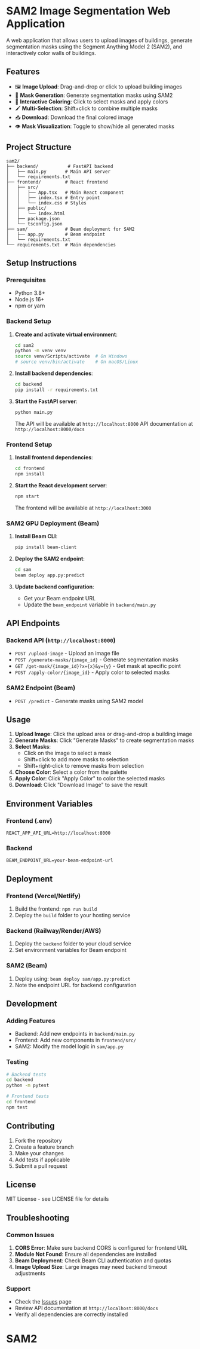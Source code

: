 # SAM2 Image Segmentation Web Application

A web application that allows users to upload images of buildings, generate segmentation masks using the Segment Anything Model 2 (SAM2), and interactively color walls of buildings.

## Features

- 🖼️ **Image Upload**: Drag-and-drop or click to upload building images
- 🎯 **Mask Generation**: Generate segmentation masks using SAM2
- 🎨 **Interactive Coloring**: Click to select masks and apply colors
- 🖌️ **Multi-Selection**: Shift+click to combine multiple masks
- 📥 **Download**: Download the final colored image
- 👁️ **Mask Visualization**: Toggle to show/hide all generated masks

## Project Structure

```
sam2/
├── backend/           # FastAPI backend
│   ├── main.py       # Main API server
│   └── requirements.txt
├── frontend/         # React frontend
│   ├── src/
│   │   ├── App.tsx   # Main React component
│   │   ├── index.tsx # Entry point
│   │   └── index.css # Styles
│   ├── public/
│   │   └── index.html
│   ├── package.json
│   └── tsconfig.json
├── sam/              # Beam deployment for SAM2
│   ├── app.py        # Beam endpoint
│   └── requirements.txt
└── requirements.txt  # Main dependencies
```

## Setup Instructions

### Prerequisites

- Python 3.8+
- Node.js 16+
- npm or yarn

### Backend Setup

1. **Create and activate virtual environment**:
   ```bash
   cd sam2
   python -m venv venv
   source venv/Scripts/activate  # On Windows
   # source venv/bin/activate    # On macOS/Linux
   ```

2. **Install backend dependencies**:
   ```bash
   cd backend
   pip install -r requirements.txt
   ```

3. **Start the FastAPI server**:
   ```bash
   python main.py
   ```
   The API will be available at `http://localhost:8000`
   API documentation at `http://localhost:8000/docs`

### Frontend Setup

1. **Install frontend dependencies**:
   ```bash
   cd frontend
   npm install
   ```

2. **Start the React development server**:
   ```bash
   npm start
   ```
   The frontend will be available at `http://localhost:3000`

### SAM2 GPU Deployment (Beam)

1. **Install Beam CLI**:
   ```bash
   pip install beam-client
   ```

2. **Deploy the SAM2 endpoint**:
   ```bash
   cd sam
   beam deploy app.py:predict
   ```

3. **Update backend configuration**:
   - Get your Beam endpoint URL
   - Update the `beam_endpoint` variable in `backend/main.py`

## API Endpoints

### Backend API (`http://localhost:8000`)

- `POST /upload-image` - Upload an image file
- `POST /generate-masks/{image_id}` - Generate segmentation masks
- `GET /get-mask/{image_id}?x={x}&y={y}` - Get mask at specific point
- `POST /apply-color/{image_id}` - Apply color to selected masks

### SAM2 Endpoint (Beam)

- `POST /predict` - Generate masks using SAM2 model

## Usage

1. **Upload Image**: Click the upload area or drag-and-drop a building image
2. **Generate Masks**: Click "Generate Masks" to create segmentation masks
3. **Select Masks**: 
   - Click on the image to select a mask
   - Shift+click to add more masks to selection
   - Shift+right-click to remove masks from selection
4. **Choose Color**: Select a color from the palette
5. **Apply Color**: Click "Apply Color" to color the selected masks
6. **Download**: Click "Download Image" to save the result

## Environment Variables

### Frontend (.env)
```
REACT_APP_API_URL=http://localhost:8000
```

### Backend
```
BEAM_ENDPOINT_URL=your-beam-endpoint-url
```

## Deployment

### Frontend (Vercel/Netlify)
1. Build the frontend: `npm run build`
2. Deploy the `build` folder to your hosting service

### Backend (Railway/Render/AWS)
1. Deploy the `backend` folder to your cloud service
2. Set environment variables for Beam endpoint

### SAM2 (Beam)
1. Deploy using: `beam deploy sam/app.py:predict`
2. Note the endpoint URL for backend configuration

## Development

### Adding Features
- Backend: Add new endpoints in `backend/main.py`
- Frontend: Add new components in `frontend/src/`
- SAM2: Modify the model logic in `sam/app.py`

### Testing
```bash
# Backend tests
cd backend
python -m pytest

# Frontend tests
cd frontend
npm test
```

## Contributing

1. Fork the repository
2. Create a feature branch
3. Make your changes
4. Add tests if applicable
5. Submit a pull request

## License

MIT License - see LICENSE file for details

## Troubleshooting

### Common Issues

1. **CORS Error**: Make sure backend CORS is configured for frontend URL
2. **Module Not Found**: Ensure all dependencies are installed
3. **Beam Deployment**: Check Beam CLI authentication and quotas
4. **Image Upload Size**: Large images may need backend timeout adjustments

### Support

- Check the [Issues](https://github.com/your-repo/issues) page
- Review API documentation at `http://localhost:8000/docs`
- Verify all dependencies are correctly installed
# SAM2
